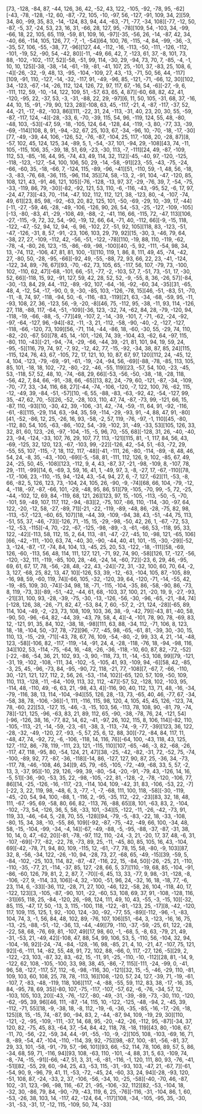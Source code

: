 [73, -128, -84, 87, -44, 126, 36, 42, -52, 43, 122, -105, -92, -78, 95, -62][-43, -78, -128, -12, 60, -87, -72, 105, -10, -97, 56, -127, -91, 109, 34, 2][59, 34, 80, -99, 35, 83, -14, -124, 83, 94, 44, -63, -71, -77, -34, 108][-77, -12, 50, -87, -5, 37, -24, 53, 23, 16, 31, -66, 28, 127, 95, -78][109, 54, -103, 34, -99, -66, 18, 22, 105, 65, 119, -59, 81, 109, 16, -97][-35, -56, 26, -14, -87, 42, 34, -40, 66, -114, 105, 126, 77, -7, -1, -54][64, 100, 76, -115, -4, 84, -99, -36, -3, -35, 57, 106, -55, -38, 77, -96][127, 44, -112, -16, -113, -50, -111, -126, -112, -101, -19, 52, -90, 54, -42, 80][-11, -49, 66, 42, 7, -123, 61, 37, -8, 101, 73, 88, -102, -102, -117, 52][-58, -51, 99, 114, -30, 29, -94, 73, 70, 7, -85, -4, -1, 10, 10, 125][-38, -38, -14, -61, -19, -81, -41, 107, 25, -101, 37, -83, 25, 108, 6, -4][-26, -32, -9, 48, 13, -95, -104, -109, 27, 43, -13, -71, 50, 56, 44, -117][109, -91, 110, -127, -14, -32, -117, 91, -49, -96, 85, -121, -71, -66, 12, 30][102, 34, -123, -67, -14, -26, 112, 124, 126, 72, 97, 117, 67, -16, 54, -6][-27, -9, 6, -111, 112, 59, -10, -14, 122, 109, 51, -57, 63, 65, 4, 87][-60, 68, 82, 42, 41, -120, -95, 22, -37, 53, -3, -31, -88, 22, 29, -97][6, 11, 50, 105, -31, 68, 37, -16, 44, 10, 15, -91, -79, 90, 123, 28][-108, 63, 45, -117, -21, 4, -87, -117, -37, 52, 44, -21, -17, -82, -103, 86][111, -22, 31, 24, -113, -31, 40, 23, 20, 30, 55, -59, -87, -117, 124, -4][-28, -33, 6, -70, -39, 115, 54, 96, -119, 124, 55, 48, -80, -48, 103, -53][-47, 59, -18, -105, 124, 64, -128, 44, -119, -3, 80, -77, 33, -39, -69, -114][108, 8, 91, -94, -32, 67, 25, 103, 67, -34, -96, 10, -70, -18, -17, -30][77, -49, -39, 44, 106, -126, 52, -76, -87, -104, 25, 117, -108, 20, -28, 87][8, -57, 102, 45, 124, 125, 34, -89, 5, 1, -54, -37, 101, -94, 29, -108][43, 74, -11, 105, -115, 106, 35, -39, 18, 51, 69, -23, -30, 113, -7, -111][24, 49, -87, -109, 112, 53, -85, -16, 44, 95, -74, 43, 49, 114, 32, 112][-45, -40, 97, -120, -125, -118, -123, -127, -54, 100, 106, 50, 29, -14, -58, -91][23, -55, -43, -75, -24, -66, -60, 35, -18, -66, 7, -124, 115, -89, -96, -41][51, -110, 59, -1, 48, 56, -18, -3, -83, -76, 68, -36, 115, -96, 114, 35][74, 58, -13, 2, -91, 104, -47, -120, 85, 108, 121, 43, -91, 46, 121, 105][-76, -128, -13, 97, 37, -29, -76, 39, 7, -54, -75, -33, -119, 86, 79, -30][-82, -92, 121, 53, 110, -6, -116, -43, -95, 52, -6, 17, 97, -24, 47, 73][-43, 70, -114, -47, 102, 112, 112, 121, 38, -123, 80, -4, -107, -74, 49, 61][23, 85, 98, -92, -63, 20, 82, 125, 101, -50, -69, -29, 10, -39, 17, -44][-11, -27, -59, 46, -28, -49, -106, -126, 90, 26, 54, -53, -25, -127, -109, -105][-13, -80, -83, 41, -29, -108, 49, -88, -2, -41, 116, 66, -115, 72, -47, 113][106, -27, -115, -9, 72, 32, 54, -90, -19, 12, 66, 64, -71, 40, -112, 66][-9, -15, 118, -122, -47, -52, 94, 12, 94, -6, 96, -102, 27, -51, 92, 105][118, 83, -123, -51, -47, -126, -31, 8, 57, -91, -23, 106, 103, 29, 79, 92][15, -30, 3, -46, 79, 64, -38, 27, 27, -109, -112, 42, -56, -51, -122, -78][110, -19, 88, 110, -119, -62, -78, -4, -80, 26, 123, -15, -86, -69, -98, -100][40, -5, 92, -111, -54, 98, 34, 13, -74, 112, -106, 47, 81, 81, 100, -1][110, 119, 1, 86, 8, 111, 49, 45, -74, -42, 27, -80, 50, -28, -95, -66][-92, 49, -55, -88, 72, 93, 66, 22, 23, -41, -124, -122, 34, 89, -76, 67][93, -70, -62, 73, 105, 65, -117, 56, 107, -79, 73, -100, 102, -110, 62, 47][-68, -101, 66, -51, -77, -2, -103, 57, 7, -51, 73, -51, 17, -30, 52, 66][-118, 15, 92, -91, 127, 59, 42, 28, 52, 52, -9, -55, 8, 36, -26, 57][-84, -30, -13, 84, 29, 44, -112, -89, -92, 107, -64, -16, -92, -60, 34, -35][31, -65, 48, 4, -12, 54, -17, -90, 0, 9, -30, -85, 103, -126, -78, 15][46, -51, -83, 51, -70, -11, -8, 74, 97, -118, -94, 50, -6, -116, -83, -119][21, 63, -34, -68, -59, 95, -11, -93, 108, 27, 36, -123, 56, -9, -20, -8][46, 75, -112, 95, -38, -11, 93, 114, -126, 27, 118, -88, 117, -64, -51, -109][-36, 123, -32, 74, -62, 84, 28, -79, -120, 94, -118, -19, -66, -88, -5, -77][49, -107, 2, -14, -39, -101, 7, -71, -62, -24, -92, -97, -64, -127, 96, -94][-82, -11, -3, 21, -112, -58, -90, -40, -2, -127, -127, -118, -66, -120, 73, 109][56, -71, 114, -44, -86, 18, -60, -30, 55, -29, 74, 110, -82, -20, -67, 50][78, 45, 14, -101, -126, 74, 39, -104, 43, -62, 64, -97, 115, -80, 110, -43][-21, -94, -74, -29, -66, -44, 39, -21, 81, 101, 94, 19, 59, 24, -95, -5][116, 79, 74, 97, -7, 92, -12, 42, 77, -15, -92, -34, 38, 87, 85, 24][115, -115, 124, 76, 43, 67, -105, 72, 17, 121, 10, 10, 87, 67, 97, 120][112, 24, -45, 12, 4, 104, -123, -79, -69, -91, -61, -19, -24, -94, 56, -69][-88, -78, -85, 113, 105, 85, 101, -18, 18, 102, -72, -80, -22, -46, -55, 119][23, -57, 54, 100, -23, -45, 53, -118, 57, 52, 48, 10, -74, -68, 29, 66][-53, -56, -50, -38, -18, -28, 118, -56, 42, 7, 84, 66, -91, -38, 66, -65][13, 82, 24, -79, 60, -121, -87, -34, -109, -70, -77, 33, -34, 116, 68, 27][-44, -74, -106, -120, -7, 122, 100, 76, -62, 115, -12, -49, 39, -84, -51, -57][10, -6, 55, -88, -83, -63, -92, 42, -54, -127, 99, 35, -47, 62, 70, -5][26, -52, -28, 103, 110, 47, 74, -87, -73, 99, -121, 66, 15, -87, 110, -93][10, -30, 42, 39, -106, -31, 42, -74, -59, -11, 64, 91, -92, -116, -61, -8][115, -29, 114, 63, -94, 35, 59, -114, -29, -93, 91, -4, 88, 47, 91, -80][41, -52, -86, 12, 25, -26, 16, 93, -58, -2, 57, 119, -76, -97, -1, 110][45, -80, -112, 80, 54, 105, -63, -86, -102, 54, -39, -102, 31, -49, -33, 53][105, 126, 33, 32, 81, 60, 123, -26, -97, -104, -15, -5, 96, 70, -55, 68][-128, 31, 26, -40, -40, 23, -94, -124, -33, 107, 76, 29, 107, 77, 113, -121][115, 81, -1, 117, 84, 56, 43, -69, -125, 32, 120, 123, -67, -103, 99, -22][-126, 42, -54, 51, -63, -72, 29, -55, 55, 107, -115, -7, 18, 112, 117, -48][-41, -111, 26, -80, -114, -89, -8, 48, 46, 54, 24, -8, 35, -43, -100, -69][-5, -58, 81, -111, 112, 126, 9, 102, -85, 67, 49, 24, -25, 50, 45, -108][123, -112, 9, 4, 43, -87, 37, -21, -98, -109, 8, -107, 78, 29, -111, -99][14, 6, -69, 3, 59, 16, 41, 1, -49, 97, 3, -8, -27, 17, -67, -110][78, -17, -106, 23, -110, -15, 94, -124, 43, -54, 94, 27, 6, -7, 127, -62][11, -53, -8, 66, -82, 5, 126, 123, 73, -104, 24, 105, 26, -90, -9, -74][68, 66, 104, -79, -12, 4, -118, -97, -87, -66, 101, -29, -48, 95, 86, 51][79, -105, -70, 99, -5, 72, -25, -44, -102, 12, 69, 84, -119, 68, 121, 26][123, 97, 15, -105, -113, -50, -5, -70, -101, 59, -49, 107, 117, 112, -94, -83][2, -75, 107, -86, 110, -114, -30, -97, 64, 122, -20, -12, 58, -27, -89, 71][-21, -22, -119, -89, -48, 86, -28, -75, 82, 98, -113, -57, -123, -60, 65, 107][18, -44, 39, -109, -94, 38, 43, -51, -44, 75, 113, -51, 55, 37, -46, -73][-126, 71, -15, 15, -29, -98, -50, 42, 26, 1, -67, -72, 53, -12, -53, -115][-4, 70, -22, -67, -125, -98, -89, -3, -61, -66, 53, -118, 95, 33, 122, -42][-113, 58, 112, 15, 2, 64, 113, -81, -47, -27, -45, 10, -98, 121, -65, 106][66, -42, -111, -100, 63, 74, -40, 30, -90, -44, 40, 41, 101, -15, -30, -29][-52, 3, -124, -87, -17, -74, 84, 104, 13, -45, 25, 20, 53, -122, -18, -111][58, -69, 126, -60, -113, 56, 48, 114, 111, 127, 121, -71, 92, 74, 90, -58][126, 17, -127, -56, -120, -32, 111, -119, -85, 100, 28, -46, -24, 14, -60, 72][-23, 6, 29, 46, -95, 69, 61, 67, 17, 78, -56, -28, 48, -22, 43, -24][-72, 31, -32, 100, 60, 70, 64, -2, 3, 127, -68, 25, 82, 13, 47, 10][-126, 53, 39, -12, -63, -104, 105, 87, -105, 89, -16, 98, 59, -60, 119, 74][-66, 105, -32, -120, 39, 64, -120, -71, -14, -55, 42, -19, -85, 109, 30, -74][-34, 98, 18, -71, -115, -104, -35, 86, -58, -90, 86, -73, 8, 119, -73, 3][-89, -51, -42, -44, 61, 68, -103, 37, 100, 21, -20, 19, 9, -27, -93, -21][31, 100, 93, -28, -39, -75, -30, -13, -126, -56, -30, -96, -65, -21, -84, 74][-128, 126, 38, -26, -71, 82, 47, -53, 84, 7, 60, -57, 2, -21, 124, -28][-65, 89, 114, 104, -49, -2, -23, 73, 108, 109, 103, 36, 38, -9, -42, 79][-43, 81, -40, 58, -90, 50, -96, -64, 82, -44, 39, -43, 79, 58, 4, 4][-4, -101, 78, 90, 78, -69, 83, 12, -121, 91, 35, 84, 102, -38, 18, -98][111, 63, 88, -34, 112, -71, 106, 8, 123, 18, -18, -104, 50, -37, 78, -72][96, -77, -45, 98, -65, -61, 81, -39, 30, -30, 15, 110, 13, -15, -29, -71][-43, 78, 67, 76, 109, -54, -80, -2, 99, 33, 4, 21, -14, -48, 123, -58][-106, 82, -117, -119, -14, -91, 24, 4, -28, -118, -76, 18, -94, -98, 116, 34][102, 53, -114, -75, -64, 16, -48, -26, -36, -118, -10, 60, 87, 82, -72, -52][-22, -86, -54, 36, 21, 102, 93, -3, 90, -118, 73, 11, -14, -53, 108, 99][79, -121, -31, 19, -102, -108, -111, 34, -102, -5, -105, 41, 93, -109, 94, -6][58, 42, -85, -3, 25, 45, -96, -73, 84, -95, -90, 72, 118, -21, 77, -108][7, -67, 7, -66, -110, 30, -121, 121, 127, 112, 2, 56, 26, -53, -114, 102][-65, 120, 57, 109, -50, 109, 110, 113, -128, -11, -64, -109, 113, 32, 112, -47][-57, 52, -128, 102, -103, 95, -114, 48, -110, 49, -6, 63, 21, -98, 43, 4][-116, 90, 40, 112, 13, 71, 48, -16, -34, -79, -116, 38, 13, 114, -104, -94][55, 126, 28, -13, 73, -65, 40, 46, -77, 67, -34, -58, 38, 78, -106, -36][-1, 111, -116, 115, 98, 120, 4, 105, 45, 45, 126, -123, 74, 78, -60, 22][53, -127, 15, -46, -3, -15, 103, 56, -113, 78, 108, 90, -81, 79, -74, 78][-121, 125, -96, -63, 83, 21, 89, 112, 65, -90, -38, -78, 76, 24, -121, 54][-96, -126, 38, 16, -77, 82, 14, 62, -41, -97, 26, 102, 115, 8, 106, 114][-82, 110, -105, -113, -21, -14, -59, -23, -61, -38, 3, -113, -74, -9, -77, -39][123, 36, 122, -28, -32, -49, -120, 27, -93, -5, 57, 25, 6, 12, 88, 30][-72, -84, 84, 117, 11, -48, 47, 74, -92, 72, -6, -106, -118, 14, 116, 76][-64, 100, -43, 118, 43, 125, 127, -112, 86, -78, 119, -111, 23, 121, -115, 110][107, -65, -46, -3, 82, -68, -26, -117, 47, 118, -95, 80, -54, 124, 21, 47][38, -25, -42, -82, -31, 72, -52, 75, -74, -100, -89, 92, 77, -87, -36, -118][-14, 86, -127, 127, 90, 87, 25, -36, 34, -73, -117, 78, -46, -108, 46, 34][9, 45, 79, -65, -105, -72, -49, -68, 33, 5, 57, -2, 13, 3, -37, 95][-10, 29, 126, -99, 39, -80, -54, -20, -91, -79, 43, -126, 14, 16, -5, 51][-36, -90, -53, 35, 22, -98, -105, -22, 81, -128, -2, -78, -120, -106, 77, 86][14, -25, -126, -16, -117, -23, -114, 104, 109, -42, 31, 83, -106, -53, 22, -7][-22, 3, 22, 119, 98, -48, 6, 3, -77, -1, -7, -68, 111, 100, 118, -58][-30, -119, -45, -20, 54, 94, 100, -88, 1, -116, 2, -95, -35, 112, -22, -23][83, 32, 18, 48, 111, -67, -95, 69, -58, 80, 66, 82, -113, 76, -88, 65][8, 101, -63, 83, 2, -104, -102, -73, 54, -126, 36, 5, 58, -33, 101, -34][5, -122, -11, -26, -42, -73, 91, 119, 33, -46, -64, 5, -28, 70, 55, -128][94, -79, -5, -83, -22, 18, -33, -108, -80, 15, 34, 38, -10, -55, 86, 109][-92, -87, -75, -42, -49, 66, 100, -34, 48, 58, -15, -104, -99, -34, -4, 14][-67, -49, -88, -5, -95, -88, -37, -87, -31, 38, 10, 14, 0, 47, -62, 20][-81, -78, -97, 112, 110, -24, -3, 21, -20, 17, 37, 48, -6, 31, -107, -69][-77, -82, -22, 78, -73, 89, 25, -11, -45, 80, 85, 105, 16, 43, -104, 69][-42, -78, 71, 94, 80, 109, -115, 12, -61, -77, 78, 15, 58, -80, -9, 103][87, 32, 8, -56, -34, 122, -26, -10, 94, -28, 73, 27, -68, 65, -49, -15][39, -59, 5, -84, -102, -25, 103, 114, 82, -87, -47, -116, 22, 15, -84, 50][-26, -25, 21, -110, -110, -35, -77, 21, -114, -37, 85, 127, -28, 66, 5, 37][110, -19, 68, 85, -104, -91, -86, -60, 126, 79, 81, 2, 2, 87, 7, -70][-6, 45, 13, 33, -77, 9, 98, -31, -128, -8, -106, -27, 9, -114, 33, 106][-4, 32, -100, -51, 96, 24, -32, 16, 18, -18, 77, -6, 23, 114, 6, -33][-36, 112, -28, 71, 27, 100, -46, 122, -58, 26, 104, -118, 40, 17, -122, 123][3, -105, -87, -90, 101, -22, -60, 53, 108, 69, 37, 91, -108, -128, 116, -31][65, 118, 25, -84, -120, 26, -98, 124, 111, 49, 10, 43, -55, -3, -15, 10][-32, 85, 115, -47, 17, 50, -13, 3, 115, -100, 118, -122, -81, -123, 25, -17][8, -42, -120, 117, 109, 115, 125, 1, 92, -100, 124, -30, -92, -77, 55, -89][-112, -96, -1, -83, 104, 74, 3, -1, 56, 84, 48, 102, 89, -76, 107, 106][51, -64, 3, -123, -16, 16, 75, -13, -25, -88, -51, -12, -36, 13, -44, -49][79, -110, -37, -59, -25, 61, 122, -28, -22, 58, 68, -76, 69, 81, -107, 49][17, 98, 60, -1, -68, 5, -8, 63, -79, 21, 49, -31, -53, 21, -49, 42][-108, 47, 88, 54, 99, 106, 53, 5, -110, 56, -104, 32, 94, -104, -16, 92][-24, -74, -84, -128, -16, 98, -85, 21, 4, 10, -21, 47, -107, 75, 121, 92][-6, -111, 14, -82, 55, 48, 91, 72, 102, 88, -66, 0, 117, -27, 126, -5][29, 2, -122, -23, 103, -87, 32, 83, -62, 15, -11, 91, -25, -110, -10, -112][28, 81, -14, 9, -122, 62, 108, -105, -100, 33, 98, 38, 45, -86, -7, 115][-111, -24, -99, 0, -41, 96, 58, -127, -117, 57, 112, -6, -98, -116, 30, -121][32, 15, -5, -46, -29, 110, -81, 109, 103, 60, 108, 25, 78, 78, -113, 16][108, -120, 57, 24, 127, -39, 71, -19, -61, -107, 7, -83, -48, -119, 118, 106][117, -4, -88, -55, 59, 112, 83, 38, -17, -16, 35, 84, -95, 78, 69, 35][-80, 107, -75, -117, -107, -57, 62, -6, -76, -34, 57, 12, -103, 105, 103, 20][-43, -76, -127, -80, -49, -31, -39, -89, -73, -30, 110, -120, -62, -95, 39, 96][46, 111, -87, -14, 115, 10, -122, -125, -48, -94, 2, -45, 39, -112, -71, 55][18, -9, -38, 18, -8, 112, -19, -6, -36, -35, -85, -16, -17, -26, -18, 125][8, 15, -15, 74, -87, 90, -94, 83, 2, -44, -87, 94, 109, -19, 29, 30][110, -121, -2, -95, -109, -111, -37, 14, 68, 95, -20, -42, -26, -112, 95, -87][-34, 37, 120, 82, -75, 45, 83, -64, 37, -54, 84, 42, 118, 78, -18, 119][43, 80, -108, 67, -11, 70, -56, -22, -59, 34, 44, -91, -55, -10, -9, -2][105, 108, -103, -69, 16, 71, 8, -89, -54, 47, -104, -110, -114, 39, 92, -75][98, -87, 100, -81, -56, -81, 37, 29, 33, 101, -58, -91, -79, 57, -96, 101][93, 66, -52, 114, 78, 106, 89, 57, 5, 86, -34, 68, 59, 71, -116, 94][93, 108, -63, 110, -101, -4, 88, 31, 5, 63, -109, 74, -8, -74, -15, -91][-66, -47, 51, 3, 31, -6, -81, -116, -1, 120, 111, 80, 93, -76, -41, -51][82, -55, 29, 60, -94, 25, 43, -53, 115, -31, -93, 103, -47, 21, -67, 7][-61, -54, 90, 9, -96, 79, 41, 11, -53, -72, -45, 24, -60, 33, 24, 94][-28, -93, 120, -51, 108, 87, -24, -33, 2, 37, -106, -56, -34, 10, -25, -58][-40, -70, 46, -87, 102, -31, 123, -96, -98, 116, -67, 21, -95, -106, -32, 112][82, -53, -104, 18, -32, 30, -86, 79, 84, -90, -79, -43, 119, 6, 25, -76][-116, -31, -104, 86, 1, 60, -53, -26, 38, 103, 14, -117, 42, -124, 64, -117][108, -34, -105, -95, 35, -30, -31, -53, -31, 17, -12, 115, -109, 50, 74, -33]